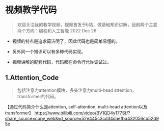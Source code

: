 # 视频教学代码

> 欢迎关注我的教学视频，视频首发于b站，做基础知识讲解，目前两个主要两个方向：编程和人工智能 2022 Dec 26


- 视频的特点是追求简洁明了，因此代码也是简单易懂的。

- 另外同一个知识可以有多种代码实现。

- 视频讲解的配套代码，代码都在命令行允许调试过。


## 1.Attention_Code

>包括注意力attention模块，多头注意力multi-head attention，transformer的代码。

【通过代码简介什么是attention, self-attention, multi-head attention以及transformer】 https://www.bilibili.com/video/BV1QD4y177Sf/?share_source=copy_web&vd_source=52e445c3cd34daefba432056cb52d95e
